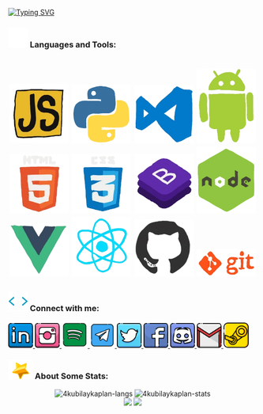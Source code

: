 [![Typing SVG](https://readme-typing-svg.herokuapp.com?font=Architects+Daughter&size=30&duration=4002&width=650&lines=+Software+Developer;Philomath%2C+Epicurean+and+Refined;I'm+interested+in+mobile+and+web+programming)](https://git.io/typing-svg)
<h3> <img src="https://github.com/4kubilaykaplan/4kubilaykaplan/blob/master/icons/lightning.webp" width="40px"> Languages and Tools:</h3>
<h1 align="center"><a> <img src="https://github.com/4kubilaykaplan/4kubilaykaplan/blob/master/icons/js.webp" width="120"> </a>
<a> <img src="https://github.com/4kubilaykaplan/4kubilaykaplan/blob/master/icons/python.gif" width="120"> </a>
<a> <img src="https://github.com/4kubilaykaplan/4kubilaykaplan/blob/master/icons/vs.webp" width="120"" width="120"> </a>
<a> <img src="https://github.com/4kubilaykaplan/4kubilaykaplan/blob/master/icons/android.webp" width="120"> </a>
<a> <img src="https://github.com/4kubilaykaplan/4kubilaykaplan/blob/master/icons/html5.webp" width="120"> </a>
<a> <img src="https://github.com/4kubilaykaplan/4kubilaykaplan/blob/master/icons/css3.webp" width="120"> </a>
<a> <img src="https://github.com/4kubilaykaplan/4kubilaykaplan/blob/master/icons/bootstrap.webp" width="120"> </a>
<a> <img src="https://github.com/4kubilaykaplan/4kubilaykaplan/blob/master/icons/nodejs.gif" width="120"> </a>
<a> <img src="https://github.com/4kubilaykaplan/4kubilaykaplan/blob/master/icons/vuejs.webp" width="120"> </a>
<a> <img src="https://github.com/4kubilaykaplan/4kubilaykaplan/blob/master/icons/reactjs.webp" width="120"> </a>
<a> <img src="https://github.com/4kubilaykaplan/4kubilaykaplan/blob/master/icons/github.webp" width="120"> </a>  
<a> <img src="https://github.com/4kubilaykaplan/4kubilaykaplan/blob/master/icons/git.webp" width="120"> </a>
</h1>
<h3> <img src="https://github.com/4kubilaykaplan/4kubilaykaplan/blob/master/icons/label.webp" width="40px"> Connect with me:</h3>

<a href="https://www.linkedin.com/in/kubilay-kaplan-1b3562232/">
  <img alt="Linkedin" width="50px" src="https://github.com/4kubilaykaplan/4kubilaykaplan/blob/master/icons/linkedin.png" /> 

<a href="https://www.instagram.com/kubilaykaplan__">
  <img alt="Instagram" width="50px" src="https://github.com/4kubilaykaplan/4kubilaykaplan/blob/master/icons/instagram.png" />

<a href="https://open.spotify.com/user/kubilay91?si=5089249460874cd1">
  <img alt="Spotify" width="53px" src="https://github.com/4kubilaykaplan/4kubilaykaplan/blob/master/icons/spotify.png" />
</a>
<a href="https://t.me/sensazi0ne">
  <img alt="Telegram" width="51px" src="https://github.com/4kubilaykaplan/4kubilaykaplan/blob/master/icons/telegram.png" />
</a> 
<a href="https://twitter.com/kubilaykaplan__">
  <img alt="Twitter" width="50px" src="https://github.com/4kubilaykaplan/4kubilaykaplan/blob/master/icons/twitter.png"/>
</a>
<a href="https://www.facebook.com/kubilay.kaplan.7568">
  <img alt="Facebook" width="50px" src="https://github.com/4kubilaykaplan/4kubilaykaplan/blob/master/icons/facebook.png" />
</a>  
<a href="discordapp.com/users/722124917558083664">
  <img alt="Discord" width="50px" src="https://github.com/4kubilaykaplan/4kubilaykaplan/blob/master/icons/discord.png" />
</a>  
<a href="mailto:4kubilaykaplan@gmail.com?subject=[GitHub]%20🔥%20profile%20contact&body=Hello">
  <img alt="GMail" width="50px" src="https://github.com/4kubilaykaplan/4kubilaykaplan/blob/master/icons/gmail.png" />
</a>  
<a href="https://steamcommunity.com/profiles/76561198170997113/">
  <img alt="Steam" width="51px" src="https://github.com/4kubilaykaplan/4kubilaykaplan/blob/master/icons/steam2.png" />
</a>
<br>

<h3> <img src="https://github.com/4kubilaykaplan/4kubilaykaplan/blob/master/icons/star.webp" width="50px"> About Some Stats:</h3> 
<div align="center">
<img height="150em" src="https://github-readme-stats.vercel.app/api/top-langs/?username=4kubilaykaplan&layout=compact&show_icon=true&theme=algolia" alt="4kubilaykaplan-langs"/>
<img height="150em" src="https://github-readme-stats.vercel.app/api/?username=4kubilaykaplan&layout=compact&show_icon=true&theme=algolia" alt="4kubilaykaplan-stats"/>
</div>
<div align="center">
  <img src="http://github-readme-streak-stats.herokuapp.com?user=4kubilaykaplan&theme=algolia&background=0d1117&hide_border=true" />
  <img src="https://activity-graph.herokuapp.com/graph?username=4kubilaykaplan&theme=react-dark"/>
  <!-- <img src="https://peaceful-beyond-61134.herokuapp.com/graph?username=4kubilaykaplan&theme=react-dark"/> -->
</div>
  
